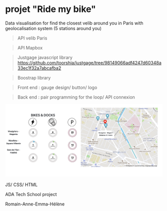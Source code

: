 # projet "Ride my bike"

Data visualisation for find the closest velib around you in Paris with geolocalisation system (5 stations around you)

> API velib Paris 

> API Mapbox 

>  Justgage javascript library https://github.com/toorshia/justgage/tree/98149066adf4247d60348a33ec1f32a7abcafba2

> Boostrap library 

> Front end : gauge design/ button/ logo  

> Back end : pair programming for the loop/ API connexion

![alt text](https://github.com/Helene-Normant/Ride_my_bike/blob/main/bike_station.png?raw=true)

JS/ CSS/ HTML

ADA Tech School project

Romain-Anne-Emma-Hélène
